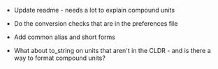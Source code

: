 * Update readme - needs a lot to explain compound units

* Do the conversion checks that are in the preferences file

* Add common alias and short forms

* What about to_string on units that aren't in the CLDR - and is there a way to format compound units?



